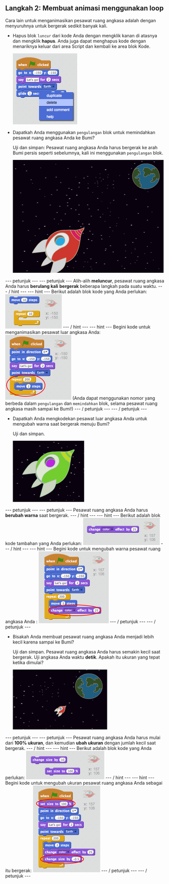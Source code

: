 ## Langkah 2: Membuat animasi menggunakan loop

Cara lain untuk menganimasikan pesawat ruang angkasa adalah dengan menyuruhnya untuk bergerak sedikit banyak kali.

+ Hapus blok `luncur` dari kode Anda dengan mengklik kanan di atasnya dan mengklik **hapus**. Anda juga dapat menghapus kode dengan menariknya keluar dari area Script dan kembali ke area blok Kode.
    
    ![Menghapus blok geser](images/space-delete-glide.png)

+ Dapatkah Anda menggunakan `pengulangan` blok untuk memindahkan pesawat ruang angkasa Anda ke Bumi?
    
    Uji dan simpan: Pesawat ruang angkasa Anda harus bergerak ke arah Bumi persis seperti sebelumnya, kali ini menggunakan `pengulangan` blok.
    
    ![Menguji animasi spaceship](images/space-animate-stage.png)

\--- petunjuk \--- \--- petunjuk \--- Alih-alih **meluncur**, pesawat ruang angkasa Anda harus **berulang kali** **bergerak** beberapa langkah pada suatu waktu. \--- / hint \--- \--- hint \--- Berikut adalah blok kode yang Anda perlukan: ![Blocks for an animated spaceship](images/space-repeat-blocks.png) \--- / hint \--- \--- hint \--- Begini kode untuk menganimasikan pesawat luar angkasa Anda: ![Code for an animated spaceship](images/space-repeat-code.png) (Anda dapat menggunakan nomor yang berbeda dalam `pengulangan` dan `memindahkan` blok, selama pesawat ruang angkasa masih sampai ke Bumi!) \--- / petunjuk \--- \--- / petunjuk \---

+ Dapatkah Anda mengkodekan pesawat luar angkasa Anda untuk mengubah warna saat bergerak menuju Bumi?
    
    Uji dan simpan.
    
    ![Menguji pesawat luar angkasa berubah warna](images/space-colour-test.png)

\--- petunjuk \--- \--- petunjuk \--- Pesawat ruang angkasa Anda harus **berubah warna** saat bergerak. \--- / hint \--- \--- hint \--- Berikut adalah blok kode tambahan yang Anda perlukan: ![Block for changing colour](images/space-colour-blocks.png) \--- / hint \--- \--- hint \--- Begini kode untuk mengubah warna pesawat ruang angkasa Anda : ![Code for an animated spaceship](images/space-colour-code.png) \--- / petunjuk \--- \--- / petunjuk \---

+ Bisakah Anda membuat pesawat ruang angkasa Anda menjadi lebih kecil karena sampai ke Bumi?
    
    Uji dan simpan. Pesawat ruang angkasa Anda harus semakin kecil saat bergerak. Uji angkasa Anda waktu **detik**. Apakah itu ukuran yang tepat ketika dimulai?
    
    ![Menguji pesawat luar angkasa yang menyusut](images/space-size-test.png)

\--- petunjuk \--- \--- petunjuk \--- Pesawat ruang angkasa Anda harus mulai dari **100% ukuran**, dan kemudian **ubah ukuran** dengan jumlah kecil saat bergerak. \--- / hint \--- \--- hint \--- Berikut adalah blok kode yang Anda perlukan: ![Blocks for changing size](images/space-size-blocks.png) \--- / hint \--- \--- hint \--- Begini kode untuk mengubah ukuran pesawat ruang angkasa Anda sebagai itu bergerak: ![Code for changing size](images/space-size-code.png) \--- / petunjuk \--- \--- / petunjuk \---